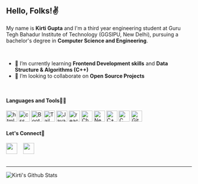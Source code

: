 ## Hello, Folks!✌️


<p>My name is <b>Kirti Gupta</b> and I'm a third year engineering student at Guru Tegh Bahadur Institute of Technology (GGSIPU, New Delhi), pursuing a bachelor's degree in <b>Computer Science and Engineering</b>.</p>
<br/>

- 🌱 I’m currently learning <b>Frontend Development skills</b> and <b>Data Structure & Algorithms (C++)</b><br/>
- 🥅 I’m looking to collaborate on <b>Open Source Projects</b><br/>
<br/>

#### Languages and Tools👩‍💻

<img src="https://user-images.githubusercontent.com/87939523/186628536-ea22793d-a153-4cc5-b5c5-5cda79463fe3.png" alt="html" width="30"/>   <img src="https://user-images.githubusercontent.com/87939523/186628986-04933bb8-ca31-4e6f-9358-4993cbfbb4b5.png" alt="css" width="30"/>   <img src="https://user-images.githubusercontent.com/87939523/186631851-460b57b1-841c-4fdc-8aab-95a73f5f8676.png" alt="Bootstrap" width="30"/>   <img src="https://user-images.githubusercontent.com/87939523/186632287-b349259f-86c4-4ac0-a96c-c8fb71ddd0a7.png" alt="Tailwind" width="30"/>   <img src="https://user-images.githubusercontent.com/87939523/186629776-b1547ca1-9365-4f35-93d9-bbce746c655a.png" width="30" alt="JavaScript"/>   <img src="https://user-images.githubusercontent.com/87939523/186631291-c6e74cef-834a-4e52-85ba-c104291d8e61.png" alt="reactJs" width="30"/>   <img src="https://user-images.githubusercontent.com/87939523/186632991-933fc012-385d-42f6-be90-bfa73e4a83fd.png" alt="Chakra-UI" width='30'/>   <img src="https://user-images.githubusercontent.com/87939523/186633487-1ec44257-c6a0-4075-877e-55ed2822f91c.png" alt="NextJs" width='30'/>   <img src="https://user-images.githubusercontent.com/87939523/186634075-58761b4b-cb8d-435d-80a0-c3439e20a0f8.png" alt="C++" width='30'/>   <img src="https://user-images.githubusercontent.com/87939523/186634583-b7e347a5-a478-4535-a6f8-49ab9ee02bfa.png" alt="C" width='30'/>   <img src="https://user-images.githubusercontent.com/87939523/186634784-7ddc5114-b066-4b4b-8f24-66d5aa2322aa.png" alt="Github" width='30'/>
<br/>  

#### Let's Connect🤝

<div>
<a href="https://linkedin.com/in/kirti-gupta-a2b68b205/" target="_blank"><img src="https://user-images.githubusercontent.com/87939523/186621238-f844d1dc-b8cf-48de-a1dd-9b24ea6ef945.png" width='30'/></a>&nbsp&nbsp&nbsp&nbsp<a href="mailto:kirtiigupta12@gmail.com"><img src="https://user-images.githubusercontent.com/87939523/186622291-fcc76c9d-7c7f-4b10-a555-e061ef783407.png" width="30"/></a>
</div>
<br/>

---

<img align="left" alt="Kirti's Github Stats" src="https://github-readme-stats.vercel.app/api?username=Kirti-Gupta12&show_icons=true&hide_border=true"/>

